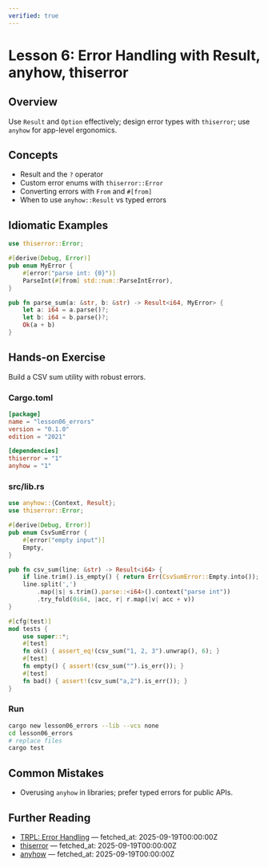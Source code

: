 ```yaml
---
verified: true
---
```


# Lesson 6: Error Handling with Result, anyhow, thiserror

## Overview

Use `Result` and `Option` effectively; design error types with `thiserror`; use `anyhow` for app-level ergonomics.

## Concepts

- Result and the `?` operator
- Custom error enums with `thiserror::Error`
- Converting errors with `From` and `#[from]`
- When to use `anyhow::Result` vs typed errors

## Idiomatic Examples

```rust
use thiserror::Error;

#[derive(Debug, Error)]
pub enum MyError {
    #[error("parse int: {0}")]
    ParseInt(#[from] std::num::ParseIntError),
}

pub fn parse_sum(a: &str, b: &str) -> Result<i64, MyError> {
    let a: i64 = a.parse()?;
    let b: i64 = b.parse()?;
    Ok(a + b)
}
```

## Hands-on Exercise

Build a CSV sum utility with robust errors.

### Cargo.toml

```toml
[package]
name = "lesson06_errors"
version = "0.1.0"
edition = "2021"

[dependencies]
thiserror = "1"
anyhow = "1"
```

### src/lib.rs

```rust
use anyhow::{Context, Result};
use thiserror::Error;

#[derive(Debug, Error)]
pub enum CsvSumError {
    #[error("empty input")]
    Empty,
}

pub fn csv_sum(line: &str) -> Result<i64> {
    if line.trim().is_empty() { return Err(CsvSumError::Empty.into()); }
    line.split(',')
        .map(|s| s.trim().parse::<i64>().context("parse int"))
        .try_fold(0i64, |acc, r| r.map(|v| acc + v))
}

#[cfg(test)]
mod tests {
    use super::*;
    #[test]
    fn ok() { assert_eq!(csv_sum("1, 2, 3").unwrap(), 6); }
    #[test]
    fn empty() { assert!(csv_sum("").is_err()); }
    #[test]
    fn bad() { assert!(csv_sum("a,2").is_err()); }
}
```

### Run

```bash
cargo new lesson06_errors --lib --vcs none
cd lesson06_errors
# replace files
cargo test
```

## Common Mistakes

- Overusing `anyhow` in libraries; prefer typed errors for public APIs.

## Further Reading

- [TRPL: Error Handling](https://doc.rust-lang.org/book/ch09-00-error-handling.html) — fetched_at: 2025-09-19T00:00:00Z
- [thiserror](https://crates.io/crates/thiserror) — fetched_at: 2025-09-19T00:00:00Z
- [anyhow](https://crates.io/crates/anyhow) — fetched_at: 2025-09-19T00:00:00Z
